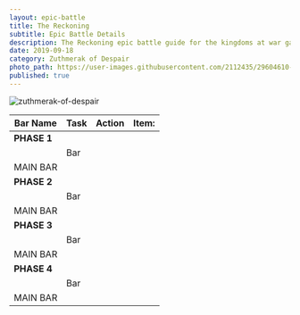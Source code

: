 ```yaml
---
layout: epic-battle
title: The Reckoning
subtitle: Epic Battle Details
description: The Reckoning epic battle guide for the kingdoms at war game
date: 2019-09-18
category: Zuthmerak of Despair
photo_path: https://user-images.githubusercontent.com/2112435/29604610-471b689c-87a5-11e7-8ad0-3d772db8852d.png
published: true
---
```

![zuthmerak-of-despair](https://user-images.githubusercontent.com/2112435/29604610-471b689c-87a5-11e7-8ad0-3d772db8852d.png)

| Bar Name | Task | Action | Item: |
| --- | --- | --- | --- |
| __PHASE 1__ | | | |
| | Bar | | |
| MAIN BAR | | | |
| __PHASE 2__ | | | |
| | Bar | | |
| MAIN BAR | | | |
| __PHASE 3__ | | | |
| | Bar | | |
| MAIN BAR | | | |
| __PHASE 4__ | | | |
| | Bar | | |
| MAIN BAR | | | 
